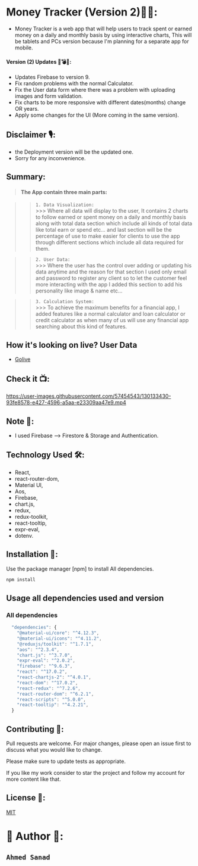 # Money Tracker (Version 2)✌🏻:

- Money Tracker is a web app that will help users to track spent or earned money on a daily and monthly basis by using interactive charts, This will be tablets and PCs version because I'm planning for a separate app for mobile.

#### Version (2) Updates 🧨💣🧨:

- Updates Firebase to version 9.
- Fix random problems with the normal Calculator.
- Fix the User data form where there was a problem with uploading images and form validation.
- Fix charts to be more responsive with different dates(months) change OR years.
- Apply some changes for the UI (More coming in the same version).


## Disclaimer 🎙:

- the Deployment version will be the updated one.
- Sorry for any inconvenience.


## Summary:

>#### The App contain three main parts:<br>

>> `1. Data Visualization:`<br>
    >>> Where all data will display to the user, It contains 2 charts to follow earned or spent money on a daily and monthly basis along with total data section which include all kinds of total data like total earn or spend etc... and last section will be the percentage of use to make easier for clients to use the app through different sections which include all data required for them.<br>

>> `2. User Data:`<br>
    >>> Where the user has the control over adding or updating his data anytime and the reason for that section I used only email and password to register any client so to let the customer feel more interacting with the app I added this section to add his personality like image & name etc...<br>

>> `3. Calculation System:`<br>
    >>> To achieve the maximum benefits for a financial app, I added features like a normal calculator and loan calculator or credit calculator as when many of us will use any financial app searching about this kind of features. 


## How it's looking on live? User Data

- [Golive](https://control-your-money-spend.web.app/)


## Check it 📺:


https://user-images.githubusercontent.com/57454543/130133430-93fe8578-e427-4596-a5aa-e23309aa47e9.mp4


## Note 📝:

- I used Firebase --> Firestore & Storage and Authentication.


## Technology Used 🛠:

- React,
- react-router-dom,
- Material UI,
- Aos,
- Firebase,
- chart.js,
- redux,
- redux-toolkit,
- react-tooltip,
- expr-eval,
- dotenv.


## Installation 🧰:

Use the package manager [npm] to install All dependencies.

```bash
npm install
```


## Usage all dependencies used and version

### All dependencies
 
```javascript
  "dependencies": {
    "@material-ui/core": "^4.12.3",
    "@material-ui/icons": "^4.11.2",
    "@reduxjs/toolkit": "^1.7.1",
    "aos": "^2.3.4",
    "chart.js": "^3.7.0",
    "expr-eval": "^2.0.2",
    "firebase": "^9.6.3",
    "react": "^17.0.2",
    "react-chartjs-2": "^4.0.1",
    "react-dom": "^17.0.2",
    "react-redux": "^7.2.6",
    "react-router-dom": "^6.2.1",
    "react-scripts": "^5.0.0",
    "react-tooltip": "^4.2.21",
  }
```

## Contributing 🧲:

Pull requests are welcome. For major changes, please open an issue first to discuss what you would like to change.

Please make sure to update tests as appropriate.

If you like my work consider to star the project and follow my account for more content like that.

## License 🔑:
[MIT](https://choosealicense.com/licenses/mit/)

# 🎉 Author 🎉:
## `Ahmed Sanad`
